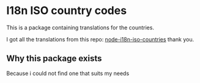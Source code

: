 # I18n ISO country codes

This is a package containing translations for the countries.

I got all the translations from this repo: [node-i18n-iso-countries](https://github.com/michaelwittig/node-i18n-iso-countries) thank you.

## Why this package exists
Because i could not find one that suits my needs

